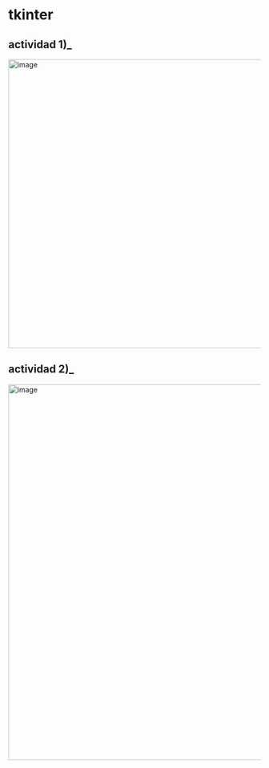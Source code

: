 # tkinter

## actividad 1)_
<img width="1257" height="576" alt="image" src="https://github.com/user-attachments/assets/93f2fc50-ae48-4e03-a48f-b0e16c9e84c9" />

## actividad 2)_
<img width="1197" height="749" alt="image" src="https://github.com/user-attachments/assets/5968dbc2-97af-4940-bf5e-72b1dc162f34" />
